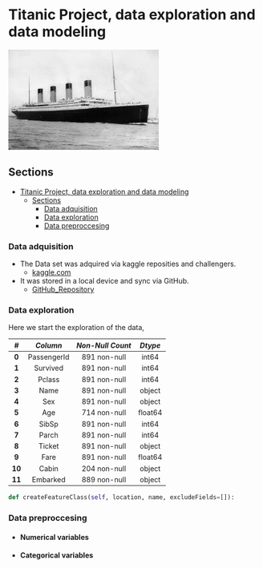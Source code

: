 # Titanic Project, data exploration and data modeling

<img src = "Images/RMS_Titanic_3.jpg" width = 300 height = 200>

<!--![Images](Images/RMS_Titanic_3.jpg)-->

## Sections

- [Titanic Project, data exploration and data modeling](#titanic-project-data-exploration-and-data-modeling)
  - [Sections](#sections)
    - [Data adquisition](#data-adquisition)
    - [Data exploration](#data-exploration)
    - [Data preproccesing](#data-preproccesing)

### Data adquisition

- The Data set was adquired via kaggle reposities and challengers.
  - [kaggle.com](https://www.kaggle.com/competitions/titanic "Titanic Data Set")
- It was stored in a local device and sync via GitHub.
  - [GitHub_Repository](https://github.com/Cesar421/Titanic "Cesar GitHub")
  
### Data exploration

Here we start the exploration of the data,

| **_#_**  | **_Column_**  | **_Non-Null Count_**  | **_Dtype_**  |
|:-------: |:------------: |:--------------------: |:-----------: |
|  **0**   |  PassengerId  |     891 non-null      |    int64     |
|  **1**   |   Survived    |     891 non-null      |    int64     |
|  **2**   |    Pclass     |     891 non-null      |    int64     |
|  **3**   |     Name      |     891 non-null      |    object    |
|  **4**   |      Sex      |     891 non-null      |    object    |
|  **5**   |      Age      |     714 non-null      |   float64    |
|  **6**   |     SibSp     |     891 non-null      |    int64     |
|  **7**   |     Parch     |     891 non-null      |    int64     |
|  **8**   |    Ticket     |     891 non-null      |    object    |
|  **9**   |     Fare      |     891 non-null      |   float64    |
|  **10**  |     Cabin     |     204 non-null      |    object    |
|  **11**  |   Embarked    |     889 non-null      |    object    |

```python
def createFeatureClass(self, location, name, excludeFields=[]):
```

### Data preproccesing

- #### Numerical variables
  
- #### Categorical variables

